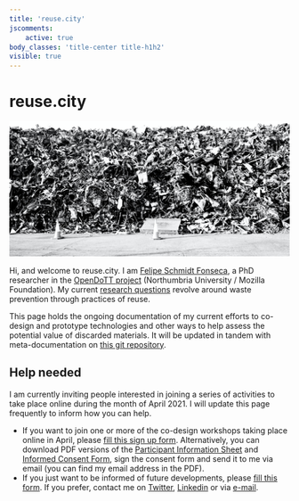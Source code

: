 ```yaml
---
title: 'reuse.city'
jscomments:
    active: true
body_classes: 'title-center title-h1h2'
visible: true
---
```

# reuse.city

![](reuse-city.jpg)

Hi, and welcome to reuse.city. I am [Felipe Schmidt Fonseca](https://is.efeefe.me), a PhD researcher in the [OpenDoTT project](https://opendott.org) (Northumbria University / Mozilla Foundation). My current [research questions](https://is.efeefe.me/opendott/questions) revolve around waste prevention through practices of reuse.

This page holds the ongoing documentation of my current efforts to co-design and prototype technologies and other ways to help assess the potential value of discarded materials. It will be updated in tandem with meta-documentation on [this git repository](https://github.com/opendott-smartcities/II/).

## Help needed

I am currently inviting people interested in joining a series of activities to take place online during the month of April 2021. I will update this page frequently to inform how you can help.

- If you want to join one or more of the co-design workshops taking place online in April, please [fill this sign up form](https://forms.gle/rat12rsPstvg89aX9). Alternatively, you can download PDF versions of the [Participant Information Sheet](participant-information.pdf) and [Informed Consent Form](consent-form.pdf), sign the consent form and send it to me via email (you can find my email address in the PDF).
- If you just want to be informed of future developments, please [fill this form](https://forms.gle/BJoPHMk2NEj1HHxd7). If you prefer, contact me on [Twitter](https://twitter.com/efeefe), [Linkedin](https://www.linkedin.com/in/felipefonseca/) or via [e-mail](5wbi948e9@relay.firefox.com).
